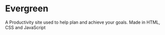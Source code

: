 # Evergreen
A Productivity site used to help plan and achieve your goals. Made in HTML, CSS and JavaScript
